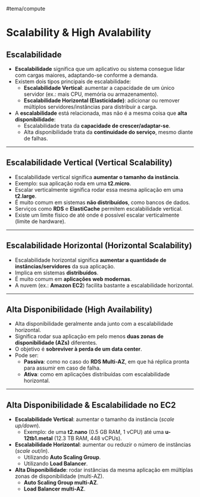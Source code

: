 #tema/compute

# Scalability & High Avalability
## Escalabilidade
- **Escalabilidade** significa que um aplicativo ou sistema consegue lidar com cargas maiores, adaptando-se conforme a demanda.
- Existem dois tipos principais de escalabilidade:
    - **Escalabilidade Vertical**: aumentar a capacidade de um único servidor (ex.: mais CPU, memória ou armazenamento).
    - **Escalabilidade Horizontal (Elasticidade)**: adicionar ou remover múltiplos servidores/instâncias para distribuir a carga.
- A **escalabilidade** está relacionada, mas não é a mesma coisa que **alta disponibilidade**:
    - Escalabilidade trata da **capacidade de crescer/adaptar-se**.
    - Alta disponibilidade trata da **continuidade do serviço**, mesmo diante de falhas.
---
## Escalabilidade Vertical (Vertical Scalability)
- Escalabilidade vertical significa **aumentar o tamanho da instância**.
- Exemplo: sua aplicação roda em uma **t2.micro**.
- Escalar verticalmente significa rodar essa mesma aplicação em uma **t2.large**.
- É muito comum em sistemas **não distribuídos**, como bancos de dados.
- Serviços como **RDS** e **ElastiCache** permitem escalabilidade vertical.
- Existe um limite físico de até onde é possível escalar verticalmente (limite de hardware).
---
## Escalabilidade Horizontal (Horizontal Scalability)
- Escalabilidade horizontal significa **aumentar a quantidade de instâncias/servidores** da sua aplicação.
- Implica em sistemas **distribuídos**.
- É muito comum em **aplicações web modernas**.
- A nuvem (ex.: **Amazon EC2**) facilita bastante a escalabilidade horizontal.
---
## Alta Disponibilidade (High Availability)
- Alta disponibilidade geralmente anda junto com a escalabilidade horizontal.
- Significa rodar sua aplicação em pelo menos **duas zonas de disponibilidade (AZs)** diferentes.
- O objetivo é **sobreviver à perda de um data center**.
- Pode ser:
    - **Passiva**: como no caso do **RDS Multi-AZ**, em que há réplica pronta para assumir em caso de falha.
    - **Ativa**: como em aplicações distribuídas com escalabilidade horizontal.
---
## Alta Disponibilidade & Escalabilidade no EC2
- **Escalabilidade Vertical**: aumentar o tamanho da instância (_scale up/down_).
    - Exemplo: de uma **t2.nano** (0.5 GB RAM, 1 vCPU) até uma **u-12tb1.metal** (12.3 TB RAM, 448 vCPUs).
- **Escalabilidade Horizontal**: aumentar ou reduzir o número de instâncias (_scale out/in_).
    - Utilizando **Auto Scaling Group**.
    - Utilizando **Load Balancer**.
- **Alta Disponibilidade**: rodar instâncias da mesma aplicação em múltiplas zonas de disponibilidade (multi-AZ).
    - **Auto Scaling Group multi-AZ**.
    - **Load Balancer multi-AZ**.
